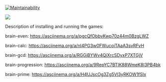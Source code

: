 [![Maintainability](https://api.codeclimate.com/v1/badges/a99a88d28ad37a79dbf6/maintainability)](https://codeclimate.com/github/ElenaSolovyeva/frontend-project-lvl1) 

![](https://github.com/ElenaSolovyeva/frontend-project-lvl1/workflows/Check%20with%20Eslint/badge.svg)

Description of installing and running the games:

brain-even:
 https://asciinema.org/a/pgcQfObbvKwp70z44m0BzgLWZ

 brain-calc:
 https://asciinema.org/a/nI4PG3w0FWucoiTAaA3svRFvH

 brain-gcd:
 https://asciinema.org/a/RGGiBYWv4QiXrcSDyxP7XTGjV

 brain-progression:
 https://asciinema.org/a/9RepYC7BTIK88WmeK8I3PB4bk

 brain-prime:
 https://asciinema.org/a/H4UJscOg3Zg5Vl3yRKOW1fSlx
